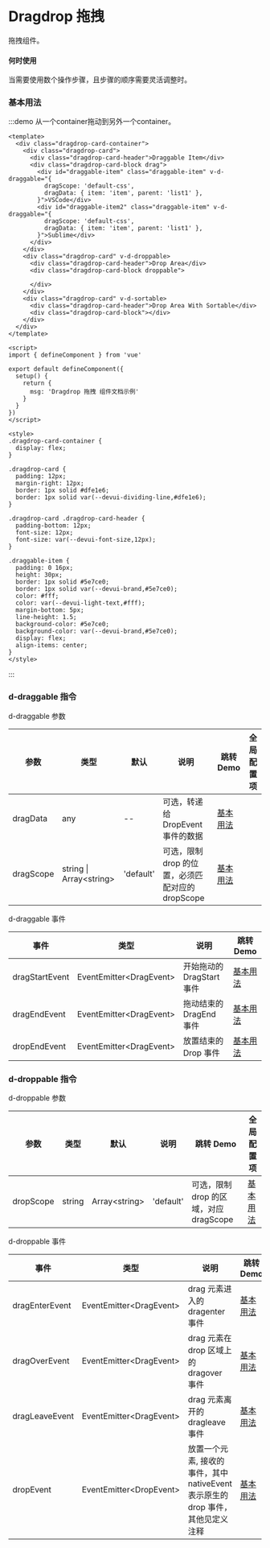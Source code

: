 # Dragdrop 拖拽

拖拽组件。

#### 何时使用

当需要使用数个操作步骤，且步骤的顺序需要灵活调整时。

### 基本用法

:::demo 从一个container拖动到另外一个container。

```vue
<template>
  <div class="dragdrop-card-container">
    <div class="dragdrop-card">
      <div class="dragdrop-card-header">Draggable Item</div>
      <div class="dragdrop-card-block drag">
        <div id="draggable-item" class="draggable-item" v-d-draggable="{
          dragScope: 'default-css',
          dragData: { item: 'item', parent: 'list1' },
        }">VSCode</div>
        <div id="draggable-item2" class="draggable-item" v-d-draggable="{
          dragScope: 'default-css',
          dragData: { item: 'item', parent: 'list1' },
        }">Sublime</div>
      </div>
    </div>
    <div class="dragdrop-card" v-d-droppable>
      <div class="dragdrop-card-header">Drop Area</div>
      <div class="dragdrop-card-block droppable">

      </div>
    </div>
    <div class="dragdrop-card" v-d-sortable>
      <div class="dragdrop-card-header">Drop Area With Sortable</div>
      <div class="dragdrop-card-block"></div>
    </div>
  </div>
</template>

<script>
import { defineComponent } from 'vue'

export default defineComponent({
  setup() {
    return {
      msg: 'Dragdrop 拖拽 组件文档示例'
    }
  }
})
</script>

<style>
.dragdrop-card-container {
  display: flex;
}

.dragdrop-card {
  padding: 12px;
  margin-right: 12px;
  border: 1px solid #dfe1e6;
  border: 1px solid var(--devui-dividing-line,#dfe1e6);
}

.dragdrop-card .dragdrop-card-header {
  padding-bottom: 12px;
  font-size: 12px;
  font-size: var(--devui-font-size,12px);
}

.draggable-item {
  padding: 0 16px;
  height: 30px;
  border: 1px solid #5e7ce0;
  border: 1px solid var(--devui-brand,#5e7ce0);
  color: #fff;
  color: var(--devui-light-text,#fff);
  margin-bottom: 5px;
  line-height: 1.5;
  background-color: #5e7ce0;
  background-color: var(--devui-brand,#5e7ce0);
  display: flex;
  align-items: center;
}
</style>
```

:::

### d-draggable 指令

d-draggable 参数

| 参数 | 类型 | 默认 | 说明 | 跳转 Demo | 全局配置项 |
| ---- | ---- | ---- | ---- | --------- | --------- |
|   dragData   |   any   |   --   |   可选，转递给 DropEvent事件的数据   |      [基本用法](#基本用法)     |           |
|   dragScope   |   string \| Array\<string\>   |   'default'   |   可选，限制 drop 的位置，必须匹配对应的 dropScope   |      [基本用法](#基本用法)     |           |

d-draggable 事件

| 事件 | 类型 | 说明 | 跳转 Demo |
| ---- | ---- | ---- | --------- |
|   dragStartEvent   |   EventEmitter\<DragEvent\>   |   开始拖动的 DragStart 事件   |      [基本用法](#基本用法)     |
|   dragEndEvent   |   EventEmitter\<DragEvent\>   |   拖动结束的 DragEnd 事件   |      [基本用法](#基本用法)     |
|   dropEndEvent   |   EventEmitter\<DragEvent\>   |   放置结束的 Drop 事件   |      [基本用法](#基本用法)     |

### d-droppable 指令

d-droppable 参数

| 参数 | 类型 | 默认 | 说明 | 跳转 Demo | 全局配置项 |
| ---- | ---- | ---- | ---- | --------- | --------- |
|   dropScope   |   string | Array\<string\>   |   'default'   |   可选，限制 drop 的区域，对应 dragScope   |     [基本用法](#基本用法)      |           |

d-droppable 事件

| 事件 | 类型 | 说明 | 跳转 Demo |
| ---- | ---- | ---- | --------- |
|   dragEnterEvent   |   EventEmitter\<DragEvent\>   |   drag 元素进入的 dragenter 事件   |     [基本用法](#基本用法)      |
|   dragOverEvent   |   EventEmitter\<DragEvent\>   |   drag 元素在 drop 区域上的 dragover 事件   |     [基本用法](#基本用法)      |
|   dragLeaveEvent   |   EventEmitter\<DragEvent\>   |   drag 元素离开的 dragleave 事件   |     [基本用法](#基本用法)      |
|   dropEvent   |   EventEmitter\<DropEvent\>   |   放置一个元素, 接收的事件，其中 nativeEvent 表示原生的 drop 事件，其他见定义注释   |      [基本用法](#基本用法)     |


